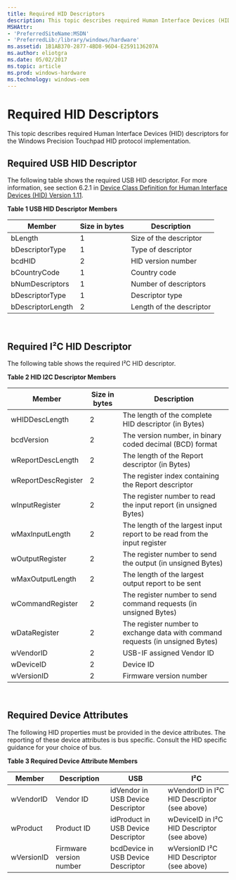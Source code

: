 ```yaml
---
title: Required HID Descriptors
description: This topic describes required Human Interface Devices (HID) descriptors for the Windows Precision Touchpad HID protocol implementation.
MSHAttr:
- 'PreferredSiteName:MSDN'
- 'PreferredLib:/library/windows/hardware'
ms.assetid: 1B1AB370-2877-4BD8-96D4-E2591136207A
ms.author: eliotgra
ms.date: 05/02/2017
ms.topic: article
ms.prod: windows-hardware
ms.technology: windows-oem
---
```


# Required HID Descriptors


This topic describes required Human Interface Devices (HID) descriptors for the Windows Precision Touchpad HID protocol implementation.

## Required USB HID Descriptor


The following table shows the required USB HID descriptor. For more information, see section 6.2.1 in [Device Class Definition for Human Interface Devices (HID) Version 1.11](http://www.usb.org/developers/hidpage/HID1_11.pdf).

**Table 1 USB HID Descriptor Members**

| Member            | Size in bytes | Description              |
|-------------------|---------------|--------------------------|
| bLength           | 1             | Size of the descriptor   |
| bDescriptorType   | 1             | Type of descriptor       |
| bcdHID            | 2             | HID version number       |
| bCountryCode      | 1             | Country code             |
| bNumDescriptors   | 1             | Number of descriptors    |
| bDescriptorType   | 1             | Descriptor type          |
| bDescriptorLength | 2             | Length of the descriptor |

 

## <a href="" id="required-i2c-hid-descriptor"></a>Required I²C HID Descriptor


The following table shows the required I²C HID descriptor.

**Table 2 HID I2C Descriptor Members**

| Member              | Size in bytes | Description                                                                    |
|---------------------|---------------|--------------------------------------------------------------------------------|
| wHIDDescLength      | 2             | The length of the complete HID descriptor (in Bytes)                           |
| bcdVersion          | 2             | The version number, in binary coded decimal (BCD) format                       |
| wReportDescLength   | 2             | The length of the Report descriptor (in Bytes)                                 |
| wReportDescRegister | 2             | The register index containing the Report descriptor                            |
| wInputRegister      | 2             | The register number to read the input report (in unsigned Bytes)               |
| wMaxInputLength     | 2             | The length of the largest input report to be read from the input register      |
| wOutputRegister     | 2             | The register number to send the output (in unsigned Bytes)                     |
| wMaxOutputLength    | 2             | The length of the largest output report to be sent                             |
| wCommandRegister    | 2             | The register number to send command requests (in unsigned Bytes)               |
| wDataRegister       | 2             | The register number to exchange data with command requests (in unsigned Bytes) |
| wVendorID           | 2             | USB-IF assigned Vendor ID                                                      |
| wDeviceID           | 2             | Device ID                                                                      |
| wVersionID          | 2             | Firmware version number                                                        |

 

## Required Device Attributes


The following HID properties must be provided in the device attributes. The reporting of these device attributes is bus specific. Consult the HID specific guidance for your choice of bus.

**Table 3 Required Device Attribute Members**

| Member     | Description             | USB                                | I²C                                         |
|------------|-------------------------|------------------------------------|---------------------------------------------|
| wVendorID  | Vendor ID               | idVendor in USB Device Descriptor  | wVendorID in I²C HID Descriptor (see above) |
| wProduct   | Product ID              | idProduct in USB Device Descriptor | wDeviceID in I²C HID Descriptor (see above) |
| wVersionID | Firmware version number | bcdDevice in USB Device Descriptor | wVersionID I²C HID Descriptor (see above)   |

 

 

 






